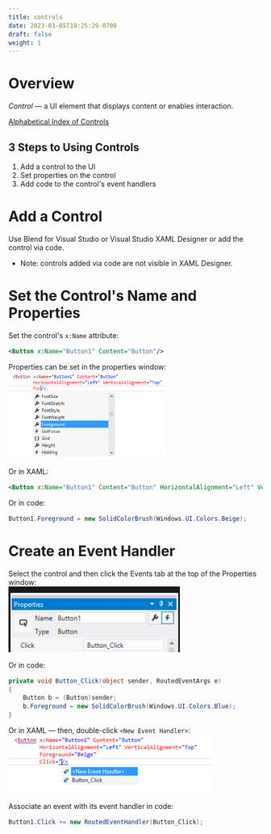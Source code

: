 ```yaml
---
title: controls
date: 2023-01-05T19:25:29-0700
draft: false
weight: 1
---
```

# Overview
*Control* — a UI element that displays content or enables interaction.

[Alphabetical Index of Controls](https://learn.microsoft.com/en-us/windows/apps/design/controls/#alphabetical-index)

## 3 Steps to Using Controls
1.  Add a control to the UI
2.  Set properties on the control
3.  Add code to the control's event handlers

# Add a Control
Use Blend for Visual Studio or Visual Studio XAML Designer or add the control via code.
- Note: controls added via code are not visible in XAML Designer.

# Set the Control's Name and Properties
Set the control's `x:Name` attribute:

```xml
<Button x:Name="Button1" Content="Button"/>
```

Properties can be set in the properties window:  
<img src="Controls-image1.png" style="width:3.25833in;height:1.80833in" alt="Intellisense in XAML part 1" />  

Or in XAML:
```xml
<Button x:Name="Button1" Content="Button" HorizontalAlignment="Left" VerticalAlignment="Top" Foreground="Beige"/>
```
Or in code:
```cs
Button1.Foreground = new SolidColorBrush(Windows.UI.Colors.Beige);
```

# Create an Event Handler
Select the control and then click the Events tab at the top of the Properties window:  
<img src="Controls-image2.png" style="width:3.54167in;height:1.35in" />  

Or in code:
```cs
private void Button_Click(object sender, RoutedEventArgs e)
{
    Button b = (Button)sender;
    b.Foreground = new SolidColorBrush(Windows.UI.Colors.Blue);
}
```
Or in XAML — then, double-click `<New Event Handler>`:  
<img src="Controls-image3.png" style="width:4.2in;height:1.20833in" alt="Intellisense for the click event" />

Associate an event with its event handler in code:
```cs
Button1.Click += new RoutedEventHandler(Button_Click);
```
